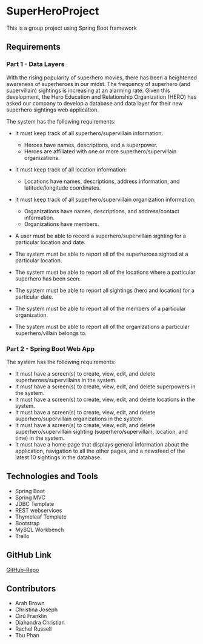 # SuperHeroProject
This is a group project using Spring Boot framework

## Requirements

### Part 1 - Data Layers

With the rising popularity of superhero movies, there has been a heightened awareness of superheroes in our midst. The frequency of superhero (and supervillain) sightings is increasing at an alarming rate. Given this development, the Hero Education and Relationship Organization (HERO) has asked our company to develop a database and data layer for their new superhero sightings web application.

The system has the following requirements:

- It must keep track of all superhero/supervillain information.
  - Heroes have names, descriptions, and a superpower.
  - Heroes are affiliated with one or more superhero/supervillain organizations.
- It must keep track of all location information:
  - Locations have names, descriptions, address information, and latitude/longitude coordinates.
- It must keep track of all superhero/supervillain organization information:
  - Organizations have names, descriptions, and address/contact information.
  - Organizations have members.

- A user must be able to record a superhero/supervillain sighting for a particular location and date.
-  The system must be able to report all of the superheroes sighted at a particular location.
-  The system must be able to report all of the locations where a particular superhero has been seen.
-  The system must be able to report all sightings (hero and location) for a particular date.
-  The system must be able to report all of the members of a particular organization.
-  The system must be able to report all of the organizations a particular superhero/villain belongs to.

### Part 2 - Spring Boot Web App

The system has the following requirements:

- It must have a screen(s) to create, view, edit, and delete superheroes/supervillains in the system.
- It must have a screen(s) to create, view, edit, and delete superpowers in the system.
- It must have a screen(s) to create, view, edit, and delete locations in the system.
- It must have a screen(s) to create, view, edit, and delete superhero/supervillain organizations in the system.
- It must have a screen(s) to create, view, edit, and delete superhero/supervillain sighting (superhero/supervillain, location, and time) in the system.
- It must have a home page that displays general information about the application, navigation to all the other pages, and a newsfeed of the latest 10 sightings in the database.


## Technologies and Tools

- Spring Boot
- Spring MVC
- JDBC Template
- REST webservices
- Thymeleaf Template
- Bootstrap
- MySQL Workbench
- Trello

## GitHub Link

[GitHub-Repo](https://github.com/ror16sd/Group-5-Superhero-Project)

## Contributors

- Arah Brown
- Christina Joseph
- Cirũ Franklin
- Diahandra Christian
- Rachel Russell
- Thu Phan